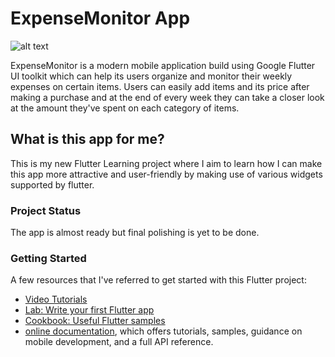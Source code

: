 # ExpenseMonitor App

![alt text](https://raw.githubusercontent.com/shahgauravraj/ExpenseMonitor/master/assets/images/Web%201920%20%E2%80%93%201.png)

ExpenseMonitor is a modern mobile application build using Google Flutter UI toolkit which can help its users organize and monitor their weekly expenses on certain items. Users can easily add items and its price after making a purchase and at the end of every week they can take a closer look at the amount they've spent on each category of items.

## What is this app for me?
This is my new Flutter Learning project where I aim to learn how I can make this app more attractive and user-friendly by making use of various widgets supported by flutter.

### Project Status
The app is almost ready but final polishing is yet to be done.

### Getting Started

A few resources that I've referred to get started with this Flutter project:

- [Video Tutorials](https://www.udemy.com/course/learn-flutter-dart-to-build-ios-android-apps/)
- [Lab: Write your first Flutter app](https://flutter.dev/docs/get-started/codelab)
- [Cookbook: Useful Flutter samples](https://flutter.dev/docs/cookbook)
- [online documentation](https://flutter.dev/docs), which offers tutorials,
    samples, guidance on mobile development, and a full API reference.
